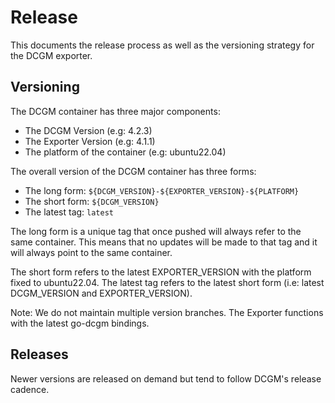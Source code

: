 # Release

This documents the release process as well as the versioning strategy for the DCGM exporter.

## Versioning

The DCGM container has three major components:
- The DCGM Version (e.g: 4.2.3)
- The Exporter Version (e.g: 4.1.1)
- The platform of the container (e.g: ubuntu22.04)

The overall version of the DCGM container has three forms:
- The long form: `${DCGM_VERSION}-${EXPORTER_VERSION}-${PLATFORM}`
- The short form: `${DCGM_VERSION}`
- The latest tag: `latest`

The long form is a unique tag that once pushed will always refer to the same container.
This means that no updates will be made to that tag and it will always point to the same container.

The short form refers to the latest EXPORTER_VERSION with the platform fixed to ubuntu22.04.
The latest tag refers to the latest short form (i.e: latest DCGM_VERSION and EXPORTER_VERSION).

Note: We do not maintain multiple version branches. The Exporter functions with the latest go-dcgm bindings.

## Releases

Newer versions are released on demand but tend to follow DCGM's release cadence.
